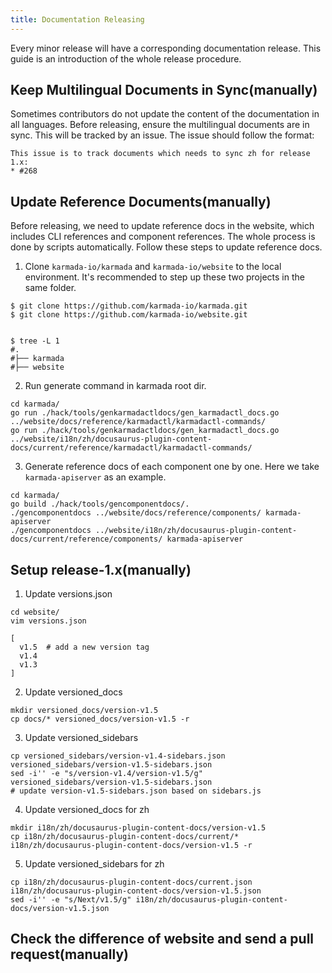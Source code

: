 ```yaml
---
title: Documentation Releasing
---
```


Every minor release will have a corresponding documentation release. This guide is an introduction of the whole release procedure.

## Keep Multilingual Documents in Sync(manually)

Sometimes contributors do not update the content of the documentation in all languages. Before releasing, ensure the multilingual documents are in sync.
This will be tracked by an issue. The issue should follow the format:

```
This issue is to track documents which needs to sync zh for release 1.x:
* #268
```

## Update Reference Documents(manually)

Before releasing, we need to update reference docs in the website, which includes CLI references and component references. The whole process is done by scripts automatically.
Follow these steps to update reference docs.

1. Clone `karmada-io/karmada` and `karmada-io/website` to the local environment. It's recommended to step up these two projects in the same folder.

```text
$ git clone https://github.com/karmada-io/karmada.git
$ git clone https://github.com/karmada-io/website.git


$ tree -L 1
#.
#├── karmada
#├── website
```

2. Run generate command in karmada root dir.

```shell
cd karmada/
go run ./hack/tools/genkarmadactldocs/gen_karmadactl_docs.go ../website/docs/reference/karmadactl/karmadactl-commands/
go run ./hack/tools/genkarmadactldocs/gen_karmadactl_docs.go ../website/i18n/zh/docusaurus-plugin-content-docs/current/reference/karmadactl/karmadactl-commands/
```

3. Generate reference docs of each component one by one. Here we take `karmada-apiserver` as an example.

```shell
cd karmada/
go build ./hack/tools/gencomponentdocs/.
./gencomponentdocs ../website/docs/reference/components/ karmada-apiserver
./gencomponentdocs ../website/i18n/zh/docusaurus-plugin-content-docs/current/reference/components/ karmada-apiserver
```

## Setup release-1.x(manually)

1. Update versions.json

```shell
cd website/
vim versions.json

[
  v1.5  # add a new version tag
  v1.4
  v1.3
]
```

2. Update versioned_docs

```shell
mkdir versioned_docs/version-v1.5
cp docs/* versioned_docs/version-v1.5 -r
```

3. Update versioned_sidebars

```shell
cp versioned_sidebars/version-v1.4-sidebars.json versioned_sidebars/version-v1.5-sidebars.json
sed -i'' -e "s/version-v1.4/version-v1.5/g" versioned_sidebars/version-v1.5-sidebars.json
# update version-v1.5-sidebars.json based on sidebars.js
```

4. Update versioned_docs for zh

```shell
mkdir i18n/zh/docusaurus-plugin-content-docs/version-v1.5
cp i18n/zh/docusaurus-plugin-content-docs/current/*  i18n/zh/docusaurus-plugin-content-docs/version-v1.5 -r
```

5. Update versioned_sidebars for zh

```shell
cp i18n/zh/docusaurus-plugin-content-docs/current.json i18n/zh/docusaurus-plugin-content-docs/version-v1.5.json
sed -i'' -e "s/Next/v1.5/g" i18n/zh/docusaurus-plugin-content-docs/version-v1.5.json
```

## Check the difference of website and send a pull request(manually)
